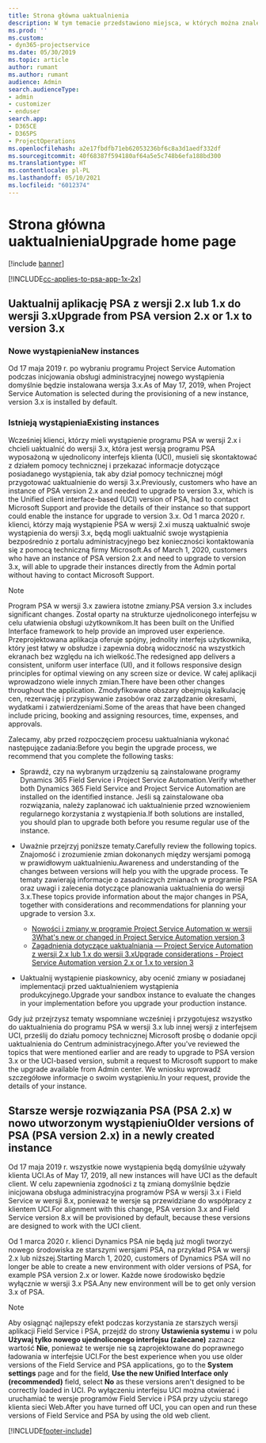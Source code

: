 ```yaml
---
title: Strona główna uaktualnienia
description: W tym temacie przedstawiono miejsca, w których można znaleźć ważne informacje dotyczące nowych i zmienionych funkcji w programie Dynamics 365 Project Service Automation, oraz proces uaktualniania do najnowszej wersji.
ms.prod: ''
ms.custom:
- dyn365-projectservice
ms.date: 05/30/2019
ms.topic: article
author: rumant
ms.author: rumant
audience: Admin
search.audienceType:
- admin
- customizer
- enduser
search.app:
- D365CE
- D365PS
- ProjectOperations
ms.openlocfilehash: a2e17fbdfb71eb62053236bf6c8a3d1aedf332df
ms.sourcegitcommit: 40f68387f594180af64a5e5c748b6efa188bd300
ms.translationtype: HT
ms.contentlocale: pl-PL
ms.lasthandoff: 05/10/2021
ms.locfileid: "6012374"
---
```

# <a name="upgrade-home-page"></a><span data-ttu-id="ea157-103">Strona główna uaktualnienia</span><span class="sxs-lookup"><span data-stu-id="ea157-103">Upgrade home page</span></span>

[!include [banner](../includes/psa-now-project-operations.md)]

[!INCLUDE[cc-applies-to-psa-app-1x-2x](../includes/cc-applies-to-psa-app-1x-2x.md)]

## <a name="upgrade-from-psa-version-2x-or-1x-to-version-3x"></a><span data-ttu-id="ea157-104">Uaktualnij aplikację PSA z wersji 2.x lub 1.x do wersji 3.x</span><span class="sxs-lookup"><span data-stu-id="ea157-104">Upgrade from PSA version 2.x or 1.x to version 3.x</span></span>

### <a name="new-instances"></a><span data-ttu-id="ea157-105">Nowe wystąpienia</span><span class="sxs-lookup"><span data-stu-id="ea157-105">New instances</span></span>

<span data-ttu-id="ea157-106">Od 17 maja 2019 r. po wybraniu programu Project Service Automation podczas inicjowania obsługi administracyjnej nowego wystąpienia domyślnie będzie instalowana wersja 3.x.</span><span class="sxs-lookup"><span data-stu-id="ea157-106">As of May 17, 2019, when Project Service Automation is selected during the provisioning of a new instance, version 3.x is installed by default.</span></span>

### <a name="existing-instances"></a><span data-ttu-id="ea157-107">Istnieją wystąpienia</span><span class="sxs-lookup"><span data-stu-id="ea157-107">Existing instances</span></span>

<span data-ttu-id="ea157-108">Wcześniej klienci, którzy mieli wystąpienie programu PSA w wersji 2.x i chcieli uaktualnić do wersji 3.x, która jest wersją programu PSA wyposażoną w ujednolicony interfejs klienta (UCI), musieli się skontaktować z działem pomocy technicznej i przekazać informacje dotyczące posiadanego wystąpienia, tak aby dział pomocy technicznej mógł przygotować uaktualnienie do wersji 3.x.</span><span class="sxs-lookup"><span data-stu-id="ea157-108">Previously, customers who have an instance of PSA version 2.x and needed to upgrade to version 3.x, which is the Unified client interface-based (UCI) version of PSA, had to contact Microsoft Support and provide the details of their instance so that support could enable the instance for upgrade to version 3.x.</span></span> <span data-ttu-id="ea157-109">Od 1 marca 2020 r. klienci, którzy mają wystąpienie PSA w wersji 2.xi muszą uaktualnić swoje wystąpienia do wersji 3.x, będą mogli uaktualnić swoje wystąpienia bezpośrednio z portalu administracyjnego bez konieczności kontaktowania się z pomocą techniczną firmy Microsoft.</span><span class="sxs-lookup"><span data-stu-id="ea157-109">As of March 1, 2020, customers who have an instance of PSA version 2.x and need to upgrade to version 3.x, will able to upgrade their instances directly from the Admin portal without having to contact Microsoft Support.</span></span>  

> [!NOTE]
> <span data-ttu-id="ea157-110">Program PSA w wersji 3.x zawiera istotne zmiany.</span><span class="sxs-lookup"><span data-stu-id="ea157-110">PSA version 3.x includes significant changes.</span></span> <span data-ttu-id="ea157-111">Został oparty na strukturze ujednoliconego interfejsu w celu ułatwienia obsługi użytkownikom.</span><span class="sxs-lookup"><span data-stu-id="ea157-111">It has been built on the Unified Interface framework to help provide an improved user experience.</span></span> <span data-ttu-id="ea157-112">Przeprojektowana aplikacja oferuje spójny, jednolity interfejs użytkownika, który jest łatwy w obsłudze i zapewnia dobrą widoczność na wszystkich ekranach bez względu na ich wielkość.</span><span class="sxs-lookup"><span data-stu-id="ea157-112">The redesigned app delivers a consistent, uniform user interface (UI), and it follows responsive design principles for optimal viewing on any screen size or device.</span></span> <span data-ttu-id="ea157-113">W całej aplikacji wprowadzono wiele innych zmian.</span><span class="sxs-lookup"><span data-stu-id="ea157-113">There have been other changes throughout the application.</span></span> <span data-ttu-id="ea157-114">Zmodyfikowane obszary obejmują kalkulację cen, rezerwację i przypisywanie zasobów oraz zarządzanie okresami, wydatkami i zatwierdzeniami.</span><span class="sxs-lookup"><span data-stu-id="ea157-114">Some of the areas that have been changed include pricing, booking and assigning resources, time, expenses, and approvals.</span></span>

<span data-ttu-id="ea157-115">Zalecamy, aby przed rozpoczęciem procesu uaktualniania wykonać następujące zadania:</span><span class="sxs-lookup"><span data-stu-id="ea157-115">Before you begin the upgrade process, we recommend that you complete the following tasks:</span></span>

- <span data-ttu-id="ea157-116">Sprawdź, czy na wybranym urządzeniu są zainstalowane programy Dynamics 365 Field Service i Project Service Automation.</span><span class="sxs-lookup"><span data-stu-id="ea157-116">Verify whether both Dynamics 365 Field Service and Project Service Automation are installed on the identified instance.</span></span> <span data-ttu-id="ea157-117">Jeśli są zainstalowane oba rozwiązania, należy zaplanować ich uaktualnienie przed wznowieniem regularnego korzystania z wystąpienia.</span><span class="sxs-lookup"><span data-stu-id="ea157-117">If both solutions are installed, you should plan to upgrade both before you resume regular use of the instance.</span></span>
- <span data-ttu-id="ea157-118">Uważnie przejrzyj poniższe tematy.</span><span class="sxs-lookup"><span data-stu-id="ea157-118">Carefully review the following topics.</span></span> <span data-ttu-id="ea157-119">Znajomość i zrozumienie zmian dokonanych między wersjami pomogą w prawidłowym uaktualnieniu.</span><span class="sxs-lookup"><span data-stu-id="ea157-119">Awareness and understanding of the changes between versions will help you with the upgrade process.</span></span> <span data-ttu-id="ea157-120">Te tematy zawierają informacje o zasadniczych zmianach w programie PSA oraz uwagi i zalecenia dotyczące planowania uaktualnienia do wersji 3.x.</span><span class="sxs-lookup"><span data-stu-id="ea157-120">These topics provide information about the major changes in PSA, together with considerations and recommendations for planning your upgrade to version 3.x.</span></span>

    - [<span data-ttu-id="ea157-121">Nowości i zmiany w programie Project Service Automation w wersji 3</span><span class="sxs-lookup"><span data-stu-id="ea157-121">What's new or changed in Project Service Automation version 3</span></span>](whats-new-changed-v3.md)
    - [<span data-ttu-id="ea157-122">Zagadnienia dotyczące uaktualniania — Project Service Automation z wersji 2.x lub 1.x do wersji 3.x</span><span class="sxs-lookup"><span data-stu-id="ea157-122">Upgrade considerations - Project Service Automation version 2.x or 1.x to version 3</span></span>](upgrade-v3.md)

- <span data-ttu-id="ea157-123">Uaktualnij wystąpienie piaskownicy, aby ocenić zmiany w posiadanej implementacji przed uaktualnieniem wystąpienia produkcyjnego.</span><span class="sxs-lookup"><span data-stu-id="ea157-123">Upgrade your sandbox instance to evaluate the changes in your implementation before you upgrade your production instance.</span></span>

<span data-ttu-id="ea157-124">Gdy już przejrzysz tematy wspomniane wcześniej i przygotujesz wszystko do uaktualnienia do programu PSA w wersji 3.x lub innej wersji z interfejsem UCI, prześlij do działu pomocy technicznej Microsoft prośbę o dodanie opcji uaktualnienia do Centrum administracyjnego.</span><span class="sxs-lookup"><span data-stu-id="ea157-124">After you've reviewed the topics that were mentioned earlier and are ready to upgrade to PSA version 3.x or the UCI-based version, submit a request to Microsoft support to make the upgrade available from Admin center.</span></span> <span data-ttu-id="ea157-125">We wniosku wprowadź szczegółowe informacje o swoim wystąpieniu.</span><span class="sxs-lookup"><span data-stu-id="ea157-125">In your request, provide the details of your instance.</span></span>

## <a name="older-versions-of-psa-psa-version-2x-in-a-newly-created-instance"></a><span data-ttu-id="ea157-126">Starsze wersje rozwiązania PSA (PSA 2.x) w nowo utworzonym wystąpieniu</span><span class="sxs-lookup"><span data-stu-id="ea157-126">Older versions of PSA (PSA version 2.x) in a newly created instance</span></span>

<span data-ttu-id="ea157-127">Od 17 maja 2019 r. wszystkie nowe wystąpienia będą domyślnie używały klienta UCI.</span><span class="sxs-lookup"><span data-stu-id="ea157-127">As of May 17, 2019, all new instances will have UCI as the default client.</span></span> <span data-ttu-id="ea157-128">W celu zapewnienia zgodności z tą zmianą domyślnie będzie inicjowana obsługa administracyjna programów PSA w wersji 3.x i Field Service w wersji 8.x, ponieważ te wersje są przewidziane do współpracy z klientem UCI.</span><span class="sxs-lookup"><span data-stu-id="ea157-128">For alignment with this change, PSA version 3.x and Field Service version 8.x will be provisioned by default, because these versions are designed to work with the UCI client.</span></span>

<span data-ttu-id="ea157-129">Od 1 marca 2020 r. klienci Dynamics PSA nie będą już mogli tworzyć nowego środowiska ze starszymi wersjami PSA, na przykład PSA w wersji 2.x lub niższej.</span><span class="sxs-lookup"><span data-stu-id="ea157-129">Starting March 1, 2020, customers of Dynamics PSA will no longer be able to create a new environment with older versions of PSA, for example PSA version 2.x or lower.</span></span> <span data-ttu-id="ea157-130">Każde nowe środowisko będzie wyłącznie w wersji 3.x PSA.</span><span class="sxs-lookup"><span data-stu-id="ea157-130">Any new environment will be to get only version 3.x of PSA.</span></span>

> [!NOTE]
> <span data-ttu-id="ea157-131">Aby osiągnąć najlepszy efekt podczas korzystania ze starszych wersji aplikacji Field Service i PSA, przejdź do strony **Ustawienia systemu** i w polu **Używaj tylko nowego ujednoliconego interfejsu (zalecane)** zaznacz wartość **Nie**, ponieważ te wersje nie są zaprojektowane do poprawnego ładowania w interfejsie UCI.</span><span class="sxs-lookup"><span data-stu-id="ea157-131">For the best experience when you use older versions of the Field Service and PSA applications, go to the **System settings** page and for the field, **Use the new Unified Interface only (recommended)** field, select **No** as these versions aren't designed to be correctly loaded in UCI.</span></span> <span data-ttu-id="ea157-132">Po wyłączeniu interfejsu UCI można otwierać i uruchamiać te wersje programów Field Service i PSA przy użyciu starego klienta sieci Web.</span><span class="sxs-lookup"><span data-stu-id="ea157-132">After you have turned off UCI, you can open and run these versions of Field Service and PSA by using the old web client.</span></span> 


[!INCLUDE[footer-include](../includes/footer-banner.md)]